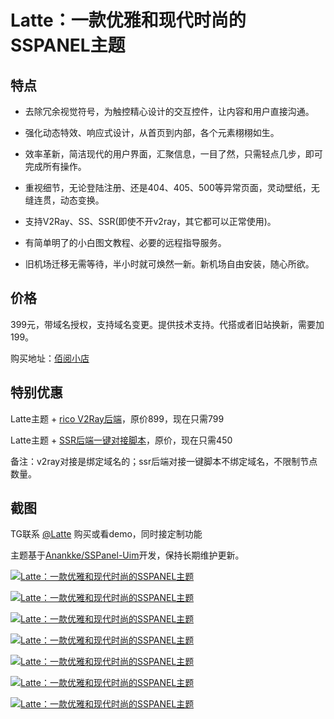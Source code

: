 # Latte：一款优雅和现代时尚的SSPANEL主题

## 特点

- 去除冗余视觉符号，为触控精心设计的交互控件，让内容和用户直接沟通。
- 强化动态特效、响应式设计，从首页到内部，各个元素栩栩如生。

- 效率革新，简洁现代的用户界面，汇聚信息，一目了然，只需轻点几步，即可完成所有操作。
- 重视细节，无论登陆注册、还是404、405、500等异常页面，灵动壁纸，无缝连贯，动态变换。
- 支持V2Ray、SS、SSR(即使不开v2ray，其它都可以正常使用)。
- 有简单明了的小白图文教程、必要的远程指导服务。
- 旧机场迁移无需等待，半小时就可焕然一新。新机场自由安装，随心所欲。

## 价格

399元，带域名授权，支持域名变更。提供技术支持。代搭或者旧站换新，需要加199。

购买地址：[佰阅小店](https://mall.baiyue.one)

## 特别优惠

Latte主题 + [rico V2Ray后端](https://github.com/rico93/pay-v2ray-sspanel-v3-mod_Uim-plugin/tree/master)，原价899，现在只需799

Latte主题 + [SSR后端一键对接脚本](https://mall.baiyue.one/product/4.html)，原价，现在只需450

备注：v2ray对接是绑定域名的；ssr后端对接一键脚本不绑定域名，不限制节点数量。

## 截图

TG联系 [@Latte](https://t.me/Latte_Coffe) 购买或看demo，同时接定制功能

主题基于[Anankke/SSPanel-Uim](https://github.com/Anankke)开发，保持长期维护更新。

[
![Latte：一款优雅和现代时尚的SSPANEL主题](https://baiyue.one/wp-content/uploads/2019/10/2019100708410296.png)](https://baiyue.one/wp-content/uploads/2019/10/2019100708410296.png)

[![Latte：一款优雅和现代时尚的SSPANEL主题](https://baiyue.one/wp-content/uploads/2019/10/20191007084105100.png)](https://baiyue.one/wp-content/uploads/2019/10/20191007084105100.png)

[![Latte：一款优雅和现代时尚的SSPANEL主题](https://baiyue.one/wp-content/uploads/2019/10/2019100708410946.png)](https://baiyue.one/wp-content/uploads/2019/10/2019100708410946.png)

[![Latte：一款优雅和现代时尚的SSPANEL主题](https://baiyue.one/wp-content/uploads/2019/10/2019100708410783.png)](https://baiyue.one/wp-content/uploads/2019/10/2019100708410783.png)

[![Latte：一款优雅和现代时尚的SSPANEL主题](https://baiyue.one/wp-content/uploads/2019/10/2019100708411160.png)](https://baiyue.one/wp-content/uploads/2019/10/2019100708411160.png)

[![Latte：一款优雅和现代时尚的SSPANEL主题](https://baiyue.one/wp-content/uploads/2019/10/2019100708410175.png)](https://baiyue.one/wp-content/uploads/2019/10/2019100708410175.png)

[![Latte：一款优雅和现代时尚的SSPANEL主题](https://baiyue.one/wp-content/uploads/2019/10/2019100708405941.png)](https://baiyue.one/wp-content/uploads/2019/10/2019100708405941.png)